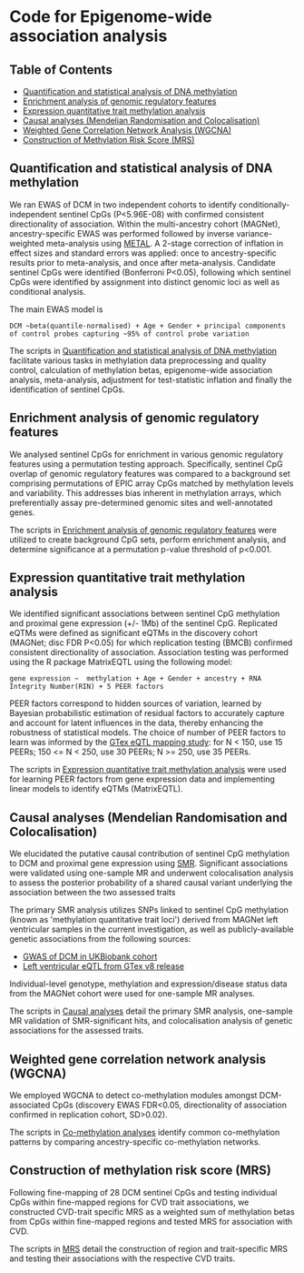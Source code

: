 # Code for Epigenome-wide association analysis


## Table of Contents


   * [Quantification and statistical analysis of DNA methylation](#quantification-and-statistical-analysis-of-dna-methylation)
   * [Enrichment analysis of genomic regulatory features](#enrichment-analysis-of-genomic-regulatory-features)
   * [Expression quantitative trait methylation analysis](#expression-quantitative-trait-methylation-analysis)
   * [Causal analyses (Mendelian Randomisation and Colocalisation)](#causal-analyses-mendelian-randomisation-and-colocalisation)
   * [Weighted Gene Correlation Network Analysis (WGCNA)](#weighted-gene-correlation-network-analysis-wgcna)
   * [Construction of Methylation Risk Score (MRS)](#construction-of-methylation-risk-score-mrs)



## Quantification and statistical analysis of DNA methylation 

We ran EWAS of DCM in two independent cohorts to identify conditionally-independent sentinel CpGs (P<5.96E-08) with confirmed consistent directionality of association. Within the multi-ancestry cohort (MAGNet), ancestry-specific EWAS was performed followed by inverse variance-weighted meta-analysis using [METAL](https://csg.sph.umich.edu/abecasis/metal/). A 2-stage correction of inflation in effect sizes and standard errors was applied: once to ancestry-specific results prior to meta-analysis, and once after meta-analysis. Candidate sentinel CpGs were identified (Bonferroni P<0.05), following which sentinel CpGs were identified by assignment into distinct genomic loci as well as conditional analysis. 

The main EWAS model is

```
DCM ~beta(quantile-normalised) + Age + Gender + principal components of control probes capturing ~95% of control probe variation 
```

The scripts in [Quantification and statistical analysis of DNA methylation](./code_quantmethylationstatanalysis/) facilitate various tasks in methylation data preprocessing and quality control, calculation of methylation betas, epigenome-wide association analysis, meta-analysis, adjustment for test-statistic inflation and finally the identification of sentinel CpGs. 

## Enrichment analysis of genomic regulatory features

We analysed sentinel CpGs for enrichment in various genomic regulatory features using a permutation testing approach. Specifically, sentinel CpG overlap of genomic regulatory features was compared to a background set comprising permutations of EPIC array CpGs matched by methylation levels and variability. This addresses bias inherent in methylation arrays, which preferentially assay pre-determined genomic sites and well-annotated genes. 

The scripts in [Enrichment analysis of genomic regulatory features](./code_enrdepl_genereg/) were utilized to create background CpG sets, perform enrichment analysis, and determine significance at a permutation p-value threshold of p<0.001. 

## Expression quantitative trait methylation analysis

We identified significant associations between sentinel CpG methylation and proximal gene expression (+/- 1Mb) of the sentinel CpG. Replicated eQTMs were defined as significant eQTMs in the discovery cohort (MAGNet; disc FDR P<0.05) for which replication testing (BMCB) confirmed consistent directionality of association. Association testing was performed using the R package MatrixEQTL using the following model: 

```
gene expression ~  methylation + Age + Gender + ancestry + RNA Integrity Number(RIN) + 5 PEER factors
```

PEER factors correspond to hidden sources of variation, learned by Bayesian probabilistic estimation of residual factors to accurately capture and account for latent influences in the data, thereby enhancing the robustness of statistical models. The choice of number of PEER factors to learn was informed by the [GTex eQTL mapping study](https//www.nature.com/articles/nature24277): for N < 150, use 15 PEERs; 150 <= N < 250, use 30 PEERs; N >= 250, use 35 PEERs.  

The scripts in [Expression quantitative trait methylation analysis](./code_eqtm/) were used for learning PEER factors from gene expression data and implementing linear models to identify eQTMs (MatrixEQTL).

## Causal analyses (Mendelian Randomisation and Colocalisation) 

We elucidated the putative causal contribution of sentinel CpG methylation to DCM and proximal gene expression using [SMR](https://yanglab.westlake.edu.cn/software/smr/#Overview). Significant associations were validated using one-sample MR and underwent colocalisation analysis to assess the posterior probability of a shared causal variant underlying the association between the two assessed traits 

The primary SMR analysis utilizes SNPs linked to sentinel CpG methylation (known as 'methylation quantitative trait loci') derived from MAGNet left ventricular samples in the current investigation, as well as publicly-available genetic associations from the following sources:
  - [GWAS of DCM in UKBiobank cohort](https://humandbs.biosciencedbc.jp/en/hum0197-v3)
  - [Left ventricular eQTL from GTex v8 release](https://console.cloud.google.com/storage/browser/gtex-resources?pli=1)

Individual-level genotype, methylation and expression/disease status data from the MAGNet cohort were used for one-sample MR analyses.

The scripts in [Causal analyses](./code_causal_analyses/) detail the primary SMR analysis, one-sample MR validation of SMR-significant hits, and colocalisation analysis of genetic associations for the assessed traits. 

## Weighted gene correlation network analysis (WGCNA)

We employed WGCNA to detect co-methylation modules amongst DCM-associated CpGs (discovery EWAS FDR<0.05, directionality of association confirmed in replication cohort, SD>0.02). 

The scripts in [Co-methylation analyses](./code_wgcna/) identify common co-methylation patterns by comparing ancestry-specific co-methylation networks.

## Construction of methylation risk score (MRS)

Following fine-mapping of 28 DCM sentinel CpGs and testing individual CpGs within fine-mapped regions for CVD trait associations, we constructed CVD-trait specific MRS as a weighted sum of methylation betas from CpGs within fine-mapped regions and tested MRS for association with CVD.

The scripts in [MRS](./code_MRS/) detail the construction of region and trait-specific MRS and testing their associations with the respective CVD traits.



